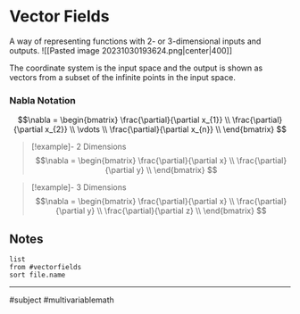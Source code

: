 # Vector Fields
A way of representing functions with $2$- or $3$-dimensional inputs and outputs.
![[Pasted image 20231030193624.png|center|400]]

The coordinate system is the input space and the output is shown as vectors from a subset of the infinite points in the input space.

### Nabla Notation

$$\nabla = 
\begin{bmatrix}
\frac{\partial}{\partial x_{1}} \\
\frac{\partial}{\partial x_{2}} \\
\vdots \\
\frac{\partial}{\partial x_{n}} \\
\end{bmatrix}
$$

>[!example]- 2 Dimensions
>$$\nabla = 
>\begin{bmatrix}
>\frac{\partial}{\partial x} \\
>\frac{\partial}{\partial y} \\
>\end{bmatrix}
>$$

>[!example]- 3 Dimensions
>$$\nabla = 
\begin{bmatrix}
\frac{\partial}{\partial x} \\
\frac{\partial}{\partial y} \\
\frac{\partial}{\partial z} \\
\end{bmatrix}
$$
## Notes
```dataview
list
from #vectorfields
sort file.name
```
---
#subject #multivariablemath